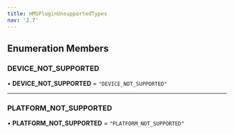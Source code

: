 ```yaml
---
title: HMSPluginUnsupportedTypes
nav: '2.7'
---
```


## Enumeration Members

### DEVICE_NOT_SUPPORTED

• **DEVICE_NOT_SUPPORTED** = `"DEVICE_NOT_SUPPORTED"`

---

### PLATFORM_NOT_SUPPORTED

• **PLATFORM_NOT_SUPPORTED** = `"PLATFORM_NOT_SUPPORTED"`
